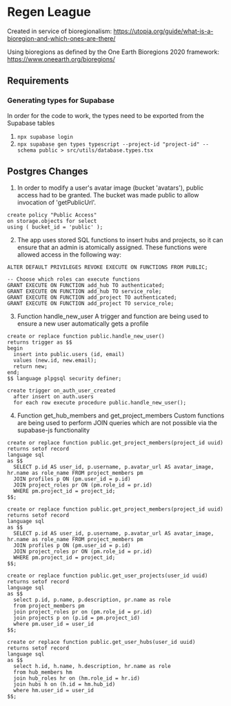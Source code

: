 # Regen League

Created in service of bioregionalism: https://utopia.org/guide/what-is-a-bioregion-and-which-ones-are-there/

Using bioregions as defined by the One Earth Bioregions 2020 framework: https://www.oneearth.org/bioregions/

## Requirements

### Generating types for Supabase
In order for the code to work, the types need to be exported from the Supabase tables 

1. ```npx supabase login```
2. ```npx supabase gen types typescript --project-id "project-id" --schema public > src/utils/database.types.tsx```

## Postgres Changes

1. In order to modify a user's avatar image (bucket 'avatars'), public access had to be granted. The bucket was made public to allow invocation of 'getPublicUrl'.
```
create policy "Public Access"
on storage.objects for select
using ( bucket_id = 'public' );
```

2. The app uses stored SQL functions to insert hubs and projects, so it can ensure that an admin is atomically assigned. These functions were allowed access in the following way:
```
ALTER DEFAULT PRIVILEGES REVOKE EXECUTE ON FUNCTIONS FROM PUBLIC;

-- Choose which roles can execute functions
GRANT EXECUTE ON FUNCTION add_hub TO authenticated;
GRANT EXECUTE ON FUNCTION add_hub TO service_role;
GRANT EXECUTE ON FUNCTION add_project TO authenticated;
GRANT EXECUTE ON FUNCTION add_project TO service_role;
```

3. Function handle_new_user
A trigger and function are being used to ensure a new user automatically gets a profile
```
create or replace function public.handle_new_user() 
returns trigger as $$
begin
  insert into public.users (id, email)
  values (new.id, new.email);
  return new;
end;
$$ language plpgsql security definer;

create trigger on_auth_user_created
  after insert on auth.users
  for each row execute procedure public.handle_new_user();
```

4. Function get_hub_members and get_project_members
Custom functions are being used to perform JOIN queries which are not possible via the supabase-js functionality
```
create or replace function public.get_project_members(project_id uuid)
returns setof record
language sql
as $$
  SELECT p.id AS user_id, p.username, p.avatar_url AS avatar_image, hr.name as role_name FROM project_members pm
  JOIN profiles p ON (pm.user_id = p.id)
  JOIN project_roles pr ON (pm.role_id = pr.id)
  WHERE pm.project_id = project_id;
$$;

create or replace function public.get_project_members(project_id uuid)
returns setof record
language sql
as $$
  SELECT p.id AS user_id, p.username, p.avatar_url AS avatar_image, hr.name as role_name FROM project_members pm
  JOIN profiles p ON (pm.user_id = p.id)
  JOIN project_roles pr ON (pm.role_id = pr.id)
  WHERE pm.project_id = project_id;
$$;

create or replace function public.get_user_projects(user_id uuid)
returns setof record
language sql
as $$
  select p.id, p.name, p.description, pr.name as role
  from project_members pm
  join project_roles pr on (pm.role_id = pr.id)
  join projects p on (p.id = pm.project_id)
  where pm.user_id = user_id
$$;

create or replace function public.get_user_hubs(user_id uuid)
returns setof record
language sql
as $$
  select h.id, h.name, h.description, hr.name as role
  from hub_members hm
  join hub_roles hr on (hm.role_id = hr.id)
  join hubs h on (h.id = hm.hub_id)
  where hm.user_id = user_id
$$;

```